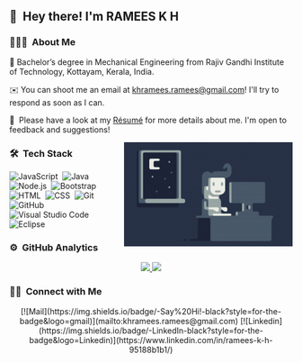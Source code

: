 
## 👋 &nbsp;Hey there! I'm RAMEES K H

### 👨🏻‍💻 &nbsp;About Me

🏫 Bachelor’s degree in Mechanical Engineering from Rajiv Gandhi Institute of Technology, Kottayam, Kerala, India.

✉️  You can shoot me an email at khramees.ramees@gmail.com! I'll try to respond as soon as I can.

📄 &nbsp;Please have a look at my [Résumé](https://drive.google.com/file/d/1BgSBSUudcXmNsGku5YQWiDV4DDPjYE52/view?usp=sharing) for more details about me. I'm open to feedback and suggestions!


<img alt="Night Coding" src="https://raw.githubusercontent.com/AVS1508/AVS1508/master/assets/Night-Coding.gif" align="right"/>

### 🛠 &nbsp;Tech Stack


![JavaScript](https://img.shields.io/badge/-JavaScript-05122A?style=flat&logo=javascript)&nbsp;
![Java](https://img.shields.io/badge/-Java-05122A?style=flat&logo=Java&logoColor=FFA518)&nbsp;
![Node.js](https://img.shields.io/badge/-Node.js-05122A?style=flat&logo=node.js)&nbsp;
![Bootstrap](https://img.shields.io/badge/-Bootstrap-05122A?style=flat&logo=bootstrap&logoColor=563D7C)\
![HTML](https://img.shields.io/badge/-HTML-05122A?style=flat&logo=HTML5)&nbsp;
![CSS](https://img.shields.io/badge/-CSS-05122A?style=flat&logo=CSS3&logoColor=1572B6)&nbsp;
![Git](https://img.shields.io/badge/-Git-05122A?style=flat&logo=git)&nbsp;
![GitHub](https://img.shields.io/badge/-GitHub-05122A?style=flat&logo=github)&nbsp;
![Visual Studio Code](https://img.shields.io/badge/-Visual%20Studio%20Code-05122A?style=flat&logo=visual-studio-code&logoColor=007ACC)&nbsp;
![Eclipse](https://img.shields.io/badge/-Eclipse-05122A?style=flat&logo=eclipse-ide&logoColor=2C2255)

### ⚙️ &nbsp;GitHub Analytics

<p align="center">
<a href="https://github.com/rameeskh">
  <img height="180em" src="https://github-readme-stats-eight-theta.vercel.app/api?username=rameeskh&show_icons=true&theme=algolia&include_all_commits=true&count_private=true"/>
  <img height="180em" src="https://github-readme-stats-eight-theta.vercel.app/api/top-langs/?username=rameeskh&layout=compact&langs_count=8&theme=algolia"/>
</a>
</p>

### 🤝🏻 &nbsp;Connect with Me

<p align="center">
[![Mail](https://img.shields.io/badge/-Say%20Hi!-black?style=for-the-badge&logo=gmail)](mailto:khramees.ramees@gmail.com)
[![Linkedin](https://img.shields.io/badge/-LinkedIn-black?style=for-the-badge&logo=Linkedin)](https://www.linkedin.com/in/ramees-k-h-95188b1b1/)
</p>

